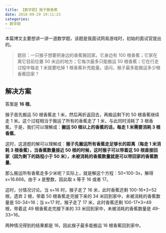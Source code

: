 ```yaml
---
title: 【数学题】猴子搬香蕉
date: 2018-09-29 19:11:23
categories:
- 数学题
---
```


本篇博文主要想讲一讲一道数学题，该题是我面试网易游戏时，初始的面试官提出的。

<!-- more -->

> 题目：一只猴子想要把身边的香蕉搬回家。它身边有 100 根香蕉；它家在离它目前位置 50 米远的地方；它每次最多只能搬运 50 根香蕉；它在行走过程中每走 1 米就要吃掉 1 根香蕉补充能量。请问，猴子最多能搬运多少根香蕉回家？

## 解决方案

答案是 **16 根**。

猴子首先搬运 50 根香蕉走 1 米，然后再折返回去，再搬运剩下的 50 根香蕉继续走 1 米。这个过程相当于搬运了所有的香蕉走了 1 米，与此同时消耗了 3 根香蕉。于是，我们可以理解成：**搬运 50 根以上的香蕉的话，每走 1 米需要消耗 3 根香蕉**。

这时，这道题的解可以理解成：**猴子先搬运所有香蕉走足够长的距离（每走 1 米消耗 3 根香蕉），当香蕉数量接近 50 根的时候，这时猴子可以带着这 50 根直接回家（因为剩下的路程小于 50 米），未被消耗的香蕉数量就是可以带回家的香蕉数量**。

那么搬运所有香蕉走多少米呢？实际上，就是解这个方程：50=100-3x，解得 x=16.666。由于 x 是整数，因此取 x 等于 16 或者 17。

这时，分情况讨论。当 x=16 时，猴子走了 16 米，此时香蕉还剩 100-16\*3=52 根，遗弃 2 根，带着 50 根香蕉走完接下来的 34 米回到家中，未被消耗的香蕉数量是 50-34=16；当 x=17 时，猴子走了 17 米，此时香蕉还剩 100-17\*3=49 根，带着这 49 根香蕉走完接下来的 33 米回到家中，未被消耗的香蕉数量是 49-33=16。

两种情况得到的结果都是 16，因此猴子最多能搬运 16 根香蕉回到家中。